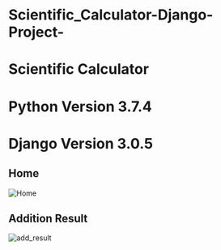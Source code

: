 # Scientific_Calculator-Django-Project-

# Scientific Calculator

# Python Version 3.7.4

# Django Version 3.0.5

## Home
![Home](https://user-images.githubusercontent.com/55952559/84645723-a926e680-af1e-11ea-8c86-2c8c837fcaa2.png)

## Addition Result
![add_result](https://user-images.githubusercontent.com/55952559/84645728-ac21d700-af1e-11ea-8e9d-6314a1435f5b.png)


